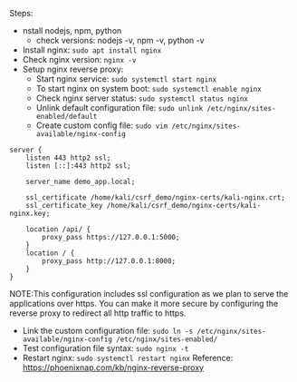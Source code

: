 Steps:
- nstall nodejs, npm, python
	- check versions: nodejs -v, npm -v, python -v
- Install nginx: `sudo apt install nginx`
- Check nginx version: `nginx -v`
- Setup nginx reverse proxy:
	- Start nginx service: `sudo systemctl start nginx`
	- To start nginx on system boot: `sudo systemctl enable nginx`
	- Check nginx server status: `sudo systemctl status nginx`
	- Unlink default configuration file: `sudo unlink /etc/nginx/sites-enabled/default`
	- Create custom config file: `sudo vim /etc/nginx/sites-available/nginx-config`
```
server {
    listen 443 http2 ssl;
    listen [::]:443 http2 ssl;

    server_name demo_app.local;

    ssl_certificate /home/kali/csrf_demo/nginx-certs/kali-nginx.crt;
    ssl_certificate_key /home/kali/csrf_demo/nginx-certs/kali-nginx.key;

    location /api/ {
        proxy_pass https://127.0.0.1:5000;
    }
    location / {
        proxy_pass http://127.0.0.1:8000;
    }
}
```
NOTE:This configuration includes ssl configuration as we plan to serve the applications over https. You can make it more secure by configuring the reverse proxy to redirect all http traffic to https.

- Link the custom configuration file: `sudo ln -s /etc/nginx/sites-available/nginx-config /etc/nginx/sites-enabled/`
- Test configuration file syntax: `sudo nginx -t`
- Restart nginx: `sudo systemctl restart nginx`
Reference: https://phoenixnap.com/kb/nginx-reverse-proxy
